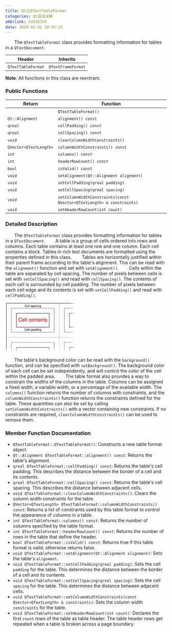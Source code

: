 ```yaml
---
title: Qt之QTextTableFormat
categories: Qt语法详解
abbrlink: cd5267e5
date: 2019-02-22 10:35:23
---
```

&emsp;&emsp;The `QTextTableFormat` class provides formatting information for tables in a `QTextDocument`.

Header             | Inherits
-------------------|----------
`QTextTableFormat` | `QTextFrameFormat`

**Note**: All functions in this class are reentrant.

### Public Functions

Return                 | Function
-----------------------|---------
                       | `QTextTableFormat()`
`Qt::Alignment`        | `alignment() const`
`qreal`                | `cellPadding() const`
`qreal`                | `cellSpacing() const`
`void`                 | `clearColumnWidthConstraints()`
`QVector<QTextLength>` | `columnWidthConstraints() const`
`int`                  | `columns() const`
`int`                  | `headerRowCount() const`
`bool`                 | `isValid() const`
`void`                 | `setAlignment(Qt::Alignment alignment)`
`void`                 | `setCellPadding(qreal padding)`
`void`                 | `setCellSpacing(qreal spacing)`
`void`                 | `setColumnWidthConstraints(const QVector<QTextLength> & constraints)`
`void`                 | `setHeaderRowCount(int count)`

### Detailed Description

&emsp;&emsp;The `QTextTableFormat` class provides formatting information for tables in a `QTextDocument`.
&emsp;&emsp;A table is a group of cells ordered into rows and columns. Each table contains at least one row and one column. Each cell contains a block. Tables in rich text documents are formatted using the properties defined in this class.
&emsp;&emsp;Tables are horizontally justified within their parent frame according to the table's alignment. This can be read with the `alignment()` function and set with `setAlignment()`.
&emsp;&emsp;Cells within the table are separated by cell spacing. The number of pixels between cells is set with `setCellSpacing()` and read with `cellSpacing()`. The contents of each cell is surrounded by cell padding. The number of pixels between each cell edge and its contents is set with `setCellPadding()` and read with `cellPadding()`.

<img src="./Qt之QTextTableFormat/1.png" height="154" width="219">

&emsp;&emsp;The table's background color can be read with the `background()` function, and can be specified with `setBackground()`. The background color of each cell can be set independently, and will control the color of the cell within the padded area.
&emsp;&emsp;The table format also provides a way to constrain the widths of the columns in the table. Columns can be assigned a fixed width, a variable width, or a percentage of the available width. The `columns()` function returns the number of columns with constraints, and the `columnWidthConstraints()` function returns the constraints defined for the table. These quantities can also be set by calling `setColumnWidthConstraints()` with a vector containing new constraints. If no constraints are required, `clearColumnWidthConstraints()` can be used to remove them.

### Member Function Documentation

- `QTextTableFormat::QTextTableFormat()`: Constructs a new table format object.
- `Qt::Alignment QTextTableFormat::alignment() const`: Returns the table's alignment.
- `qreal QTextTableFormat::cellPadding() const`: Returns the table's cell padding. This describes the distance between the border of a cell and its contents.
- `qreal QTextTableFormat::cellSpacing() const`: Returns the table's cell spacing. This describes the distance between adjacent cells.
- `void QTextTableFormat::clearColumnWidthConstraints()`: Clears the column width constraints for the table.
- `QVector<QTextLength> QTextTableFormat::columnWidthConstraints() const`: Returns a list of constraints used by this table format to control the appearance of columns in a table.
- `int QTextTableFormat::columns() const`: Returns the number of columns specified by the table format.
- `int QTextTableFormat::headerRowCount() const`: Returns the number of rows in the table that define the header.
- `bool QTextTableFormat::isValid() const`: Returns true if this table format is valid; otherwise returns false.
- `void QTextTableFormat::setAlignment(Qt::Alignment alignment)`: Sets the table's `alignment`.
- `void QTextTableFormat::setCellPadding(qreal padding)`: Sets the cell `padding` for the table. This determines the distance between the border of a cell and its contents.
- `void QTextTableFormat::setCellSpacing(qreal spacing)`: Sets the cell `spacing` for the table. This determines the distance between adjacent cells.
- `void QTextTableFormat::setColumnWidthConstraints(const QVector<QTextLength> & constraints)`: Sets the column width `constraints` for the table.
- `void QTextTableFormat::setHeaderRowCount(int count)`: Declares the first `count` rows of the table as table header. The table header rows get repeated when a table is broken across a page boundary.